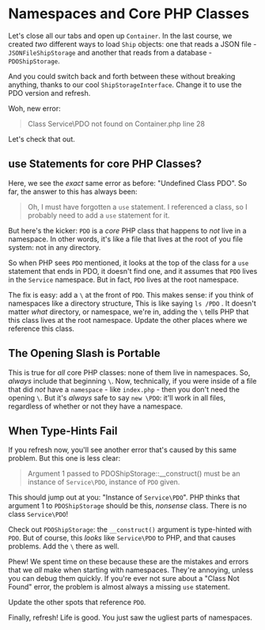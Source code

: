 # Namespaces and Core PHP Classes

Let's close all our tabs and open up `Container`. In the last course, we created
*two* different ways to load `Ship` objects: one that reads a JSON file - `JSONFileShipStorage`
and another that reads from a database - `PDOShipStorage`.

And you could switch back and forth between these without breaking anything, thanks
to our cool `ShipStorageInterface`. Change it to use the PDO version and refresh.

Woh, new error:

> Class Service\PDO not found on Container.php line 28

Let's check that out.

## use Statements for core PHP Classes?

Here, we see the *exact* same error as before: "Undefined Class PDO". So far, the
answer to this has always been:

> Oh, I must have forgotten a `use` statement. I referenced a class, so I probably
> need to add a `use` statement for it.

But here's the kicker: `PDO` is a *core* PHP class that happens to *not* live in
a namespace. In other words, it's like a file that lives at the root of you file
system: not in any directory.

So when PHP sees `PDO` mentioned, it looks at the top of the class for a `use` statement
that ends in PDO, it doesn't find one, and it assumes that `PDO` lives in the `Service`
namespace. But in fact, `PDO` lives at the root namespace.

The fix is easy: add a `\` at the front of `PDO`. This makes sense: if you think
of namespaces like a directory structure, This is like saying `ls /PDO` . It doesn't
matter *what* directory, or namespace, we're in, adding the `\` tells PHP that this
class lives at the root namespace. Update the other places where we reference this
class.

## The Opening Slash is Portable

This is true for *all* core PHP classes: none of them live in namespaces. So, *always*
include that beginning `\`. Now, technically, if you were inside of a file that did
*not* have a `namespace` - like `index.php` - then you don't need the opening `\`.
But it's *always* safe to say `new \PDO`: it'll work in all files, regardless
of whether or not they have a namespace.

## When Type-Hints Fail

If you refresh now, you'll see another error that's caused by this same problem.
But this one is less clear:

> Argument 1 passed to PDOShipStorage::__construct() must be an instance of
> `Service\PDO`, instance of `PDO` given.

This should jump out at you: "Instance of `Service\PDO`". PHP thinks that argument
1 to `PDOShipStorage` should be this, *nonsense* class. There is no class `Service\PDO`!

Check out `PDOShipStorage`: the `__construct()` argument is type-hinted with `PDO`.
But of course, this *looks* like `Service\PDO` to PHP, and that causes problems.
Add the `\` there as well.

Phew! We spent time on these because these are the mistakes and errors that we *all*
make when starting with namespaces. They're annoying, unless you can debug them quickly.
If you're ever not sure about a "Class Not Found" error, the problem is almost always
a missing `use` statement.

Update the other spots that reference `PDO`.

Finally, refresh! Life is good. You just saw the ugliest parts of namespaces.
